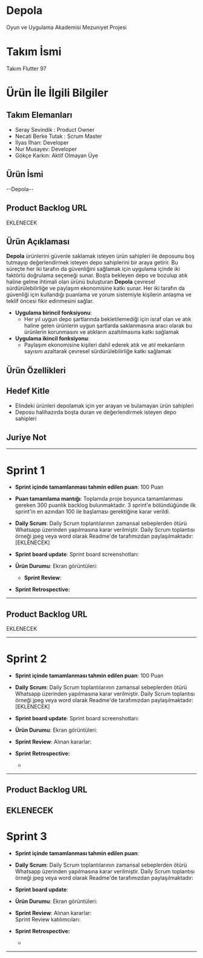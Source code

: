 # Depola
Oyun ve Uygulama Akademisi Mezuniyet Projesi

# **Takım İsmi**

Takım Flutter 97

# Ürün İle İlgili Bilgiler

## Takım Elemanları
- Seray Sevindik : Product Owner
- Necati Berke Tutak : Scrum Master
- İlyas İlhan: Developer
- Nur Musayev: Developer
- Gökçe Karkın: Aktif Olmayan Üye

## Ürün İsmi

--Depola--

## Product Backlog URL

EKLENECEK

## Ürün Açıklaması

  **Depola** ürünlerini güvenle saklamak isteyen ürün sahipleri ile deposunu boş tutmayıp değerlendirmek isteyen depo sahiplerini bir araya getirir.
  Bu süreçte her iki tarafın da güvenliğini sağlamak için uygulama içinde iki faktörlü doğrulama seçeneği sunar. Boşta bekleyen depo ve bozulup atık haline gelme ihtimali olan ürünü buluşturan **Depola** çevresel sürdürülebilirliğe ve paylaşım ekonomisine katkı sunar. Her iki tarafın da güvenliği için kullandığı puanlama ve yorum sistemiyle kişilerin anlaşma ve teklif öncesi fikir edinmesini sağlar. 

- **Uygulama birincil fonksiyonu**: 
  - Her yıl uygun depo şartlarında bekletilemediği için israf olan ve atık haline gelen ürünlerin uygun şartlarda saklanmasına aracı olarak bu ürünlerin korunmasını ve atıkların azaltılmasına katkı sağlamak
- **Uygulama ikincil fonksiyonu**: 
  - Paylaşım ekonomisine kişileri dahil ederek atık ve atıl mekanların sayısını azaltarak çevresel sürdürülebilirliğe katkı sağlamak

## Ürün Özellikleri


## Hedef Kitle
- Elindeki ürünleri depolamak için yer arayan ve bulamayan ürün sahipleri
- Deposu halihazırda boşta duran ve değerlendirmek isteyen depo sahipleri


## Juriye Not




---

# Sprint 1

- **Sprint içinde tamamlanması tahmin edilen puan**: 100 Puan


- **Puan tamamlama mantığı**: Toplamda proje boyunca tamamlanması gereken 300 puanlık backlog bulunmaktadır. 3 sprint'e bölündüğünde ilk sprint'in en azından 100 ile başlaması gerektiğine karar verildi.


- **Daily Scrum**: Daily Scrum toplantılarının zamansal sebeplerden ötürü Whatsapp üzerinden yapılmasına karar verilmiştir. Daily Scrum toplantısı örneği jpeg veya word olarak Readme'de tarafımızdan paylaşılmaktadır: [EKLENECEK]

- **Sprint board update**: Sprint board screenshotları: 



- **Ürün Durumu**: Ekran görüntüleri:
  
  - **Sprint Review**: 

- **Sprint Retrospective:**
  


---

## Product Backlog URL

EKLENECEK

---

# Sprint 2

- **Sprint içinde tamamlanması tahmin edilen puan**: 100 Puan

- **Daily Scrum**: Daily Scrum toplantılarının zamansal sebeplerden ötürü Whatsapp üzerinden yapılmasına karar verilmiştir. Daily Scrum toplantısı örneği jpeg veya word olarak Readme'de tarafımızdan paylaşılmaktadır: [EKLENECEK]

- **Sprint board update**: Sprint board screenshotları: 


- **Ürün Durumu**: Ekran görüntüleri:

- **Sprint Review**: 
Alınan kararlar: 

- **Sprint Retrospective:**

  - 


---

## Product Backlog URL

EKLENECEK
---

# Sprint 3

- **Sprint içinde tamamlanması tahmin edilen puan**:


- **Daily Scrum**: Daily Scrum toplantılarının zamansal sebeplerden ötürü Whatsapp üzerinden yapılmasına karar verilmiştir. Daily Scrum toplantısı örneği jpeg veya word olarak Readme'de tarafımızdan paylaşılmaktadır:

- **Sprint board update**: 


- **Ürün Durumu**: Ekran görüntüleri:



- **Sprint Review**: 
Alınan kararlar:  
Sprint Review katılımcıları:  

- **Sprint Retrospective:**

  - 


---
